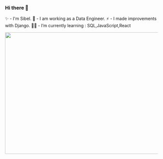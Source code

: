 ### Hi there 👋
✨ - I'm Sibel.
🌱 - I am working as a Data Engineer.
⚡ - I made improvements with Django.
🐱‍🏍 - I’m currently learning : SQL,JavaScript,React


<img src="https://p4.wallpaperbetter.com/wallpaper/314/92/947/computer-engineering-matrix-science-wallpaper-preview.jpg" width="900" height="400"/>

